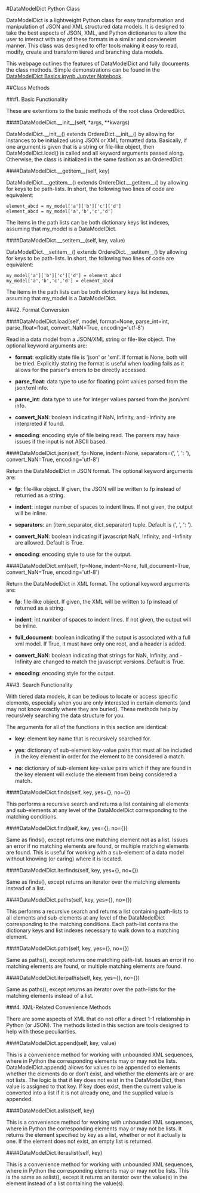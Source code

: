 #DataModelDict Python Class

DataModelDict is a lightweight Python class for easy transformation and manipulation of JSON and XML structured data models.  It is designed to take the best aspects of JSON, XML, and Python dictionaries to allow the user to interact with any of these formats in a similar and convieneint manner. This class was designed to offer tools making it easy to read, modify, create and transform tiered and branching data models.

This webpage outlines the features of DataModelDict and fully documents the class methods.  Simple demonstrations can be found in the [DataModelDict Basics.ipynb Jupyter Notebook](https://github.com/lmhale99/DataModelDict/blob/master/DataModelDict%20Basics.ipynb).


##Class Methods

###1. Basic Functionality

These are extentions to the basic methods of the root class OrderedDict.

####DataModelDict.\_\_init\_\_(self, \*args, **kwargs)

DataModelDict.\_\_init\_\_() extends OrdereDict.\_\_init\_\_() by allowing for instances to be initialized using JSON or XML formatted data.  Basically, if one argument is given that is a string or file-like object, then DataModelDict.load() is called and all keyword arguments passed along.  Otherwise, the class is initialized in the same fashion as an OrderedDict.

####DataModelDict.\_\_getitem\_\_(self, key)

DataModelDict.\_\_getitem\_\_() extends OrdereDict.\_\_getitem\_\_() by allowing for keys to be path-lists. In short, the following two lines of code are equivalent:

    element_abcd = my_model['a']['b']['c']['d']
    element_abcd = my_model['a','b','c','d']
    
The items in the path lists can be both dictionary keys list indexes, assuming that my_model is a DataModelDict.

####DataModelDict.\_\_setitem\_\_(self, key, value)

DataModelDict.\_\_setitem\_\_() extends OrdereDict.\_\_setitem\_\_() by allowing for keys to be path-lists. In short, the following two lines of code are equivalent:

    my_model['a']['b']['c']['d'] = element_abcd
    my_model['a','b','c','d'] = element_abcd 
    
The items in the path lists can be both dictionary keys list indexes, assuming that my_model is a DataModelDict.

###2. Format Conversion

####DataModelDict.load(self, model, format=None, parse_int=int, parse_float=float, convert_NaN=True, encoding='utf-8')

Read in a data model from a JSON/XML string or file-like object. The optional keyword arguments are:

- __format__: explicitly state file is 'json' or 'xml'.  If format is None, both will be tried.  Explicitly stating the format is useful when loading fails as it allows for the parser's errors to be directly accessed.

- __parse_float__: data type to use for floating point values parsed from the json/xml info.
        
- __parse_int__: data type to use for integer values parsed from the json/xml info.

- __convert_NaN__: boolean indicating if NaN, Infinity, and -Infinity are interpreted if found.

- __encoding__: encoding style of file being read. The parsers may have issues if the input is not ASCII based. 

####DataModelDict.json(self, fp=None, indent=None, separators=(', ', ': '), convert_NaN=True, encoding='utf-8')

Return the DataModelDict in JSON format. The optional keyword arguments are:
        
- __fp__: file-like object.  If given, the JSON will be written to fp instead of returned as a string.

- __indent__: integer number of spaces to indent lines.  If not given, the output will be inline.

- __separators__:  an (item_separator, dict_separator) tuple. Default is (', ', ': ').

- __convert_NaN__: boolean indicating if javascript NaN, Infinity, and -Infinity are allowed. Default is True.

- __encoding__: encoding style to use for the output.

####DataModelDict.xml(self, fp=None, indent=None, full_document=True, convert_NaN=True, encoding='utf-8')

Return the DataModelDict in XML format. The optional keyword arguments are:
        
- __fp__: file-like object.  If given, the XML will be written to fp instead of returned as a string.

- __indent__: int number of spaces to indent lines.  If not given, the output will be inline.

- __full_document__: boolean indicating if the output is associated with a full xml model.  If True, it must have only one root, and a header is added.

- __convert_NaN__: boolean indicating that strings for NaN, Infinity, and -Infinity are changed to match the javascript versions. Default is True.

- __encoding__: encoding style for the output.

###3. Search Functionality

With tiered data models, it can be tedious to locate or access specific elements, especially when you are only interested in certain elements (and may not know exactly where they are buried).  These methods help by recursively searching the data structure for you. 

The arguments for all of the functions in this section are identical:

- __key__: element key name that is recursively searched for.

- __yes__: dictionary of sub-element key-value pairs that must all be included in the key element in order for the element to be considered a match.

- __no__: dictionary of sub-element key-value pairs which if they are found in the key element will exclude the element from being considered a match.

####DataModelDict.finds(self, key, yes={}, no={})

This performs a recursive search and returns a list containing all elements and sub-elements at any level of the DataModelDict corresponding to the matching conditions.  

####DataModelDict.find(self, key, yes={}, no={})

Same as finds(), except returns one matching element not as a list. Issues an error if no matching elements are found, or multiple matching elements are found. This is useful for working with a sub-element of a data model without knowing (or caring) where it is located.

####DataModelDict.iterfinds(self, key, yes={}, no={})

Same as finds(), except returns an iterator over the matching elements instead of a list. 

####DataModelDict.paths(self, key, yes={}, no={})

This performs a recursive search and returns a list containing path-lists to all elements and sub-elements at any level of the DataModelDict corresponding to the matching conditions. Each path-list contains the dictionary keys and list indexes necessary to walk down to a matching element.

####DataModelDict.path(self, key, yes={}, no={})

Same as paths(), except returns one matching path-list. Issues an error if no matching elements are found, or multiple matching elements are found. 

####DataModelDict.iterpaths(self, key, yes={}, no={})

Same as paths(), except returns an iterator over the path-lists for the matching elements instead of a list. 


###4. XML-Related Convenience Methods

There are some aspects of XML that do not offer a direct 1-1 relationship in Python (or JSON).  The methods listed in this section are tools designed to help with these peculiarities.

####DataModelDict.append(self, key, value)

This is a convenience method for working with unbounded XML sequences, where in Python the corresponding elements may or may not be lists.  DataModelDict.append() allows for values to be appended to elements whether the elements do or don't exist, and whether the elements are or are not lists. The logic is that if key does not exist in the DataModelDict, then value is assigned to that key.  If key does exist, then the current value is converted into a list if it is not already one, and the supplied value is appended.

####DataModelDict.aslist(self, key)

This is a convenience method for working with unbounded XML sequences, where in Python the corresponding elements may or may not be lists.  It returns the element specified by key as a list, whether or not it actually is one.  If the element does not exist, an empty list is returned.

####DataModelDict.iteraslist(self, key)

This is a convenience method for working with unbounded XML sequences, where in Python the corresponding elements may or may not be lists.  This is the same as aslist(), except it returns an iterator over the value(s) in the element instead of a list containing the value(s).